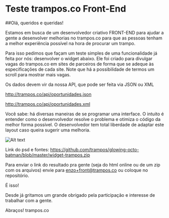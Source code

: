 Teste trampos.co Front-End
=========

##Olá, queridos e queridas! 

Estamos em busca de um desenvolvedor criativo FRONT-END para ajudar a gente a desenvolver melhorias no trampos.co para que as pessoas tenham a melhor experiência possível na hora de procurar um trampo.

Para isso pedimos que façam um teste simples de uma funcionalidade já feita por nós: desenvolver o widget abaixo. Ele foi criado para divulgar vagas do trampos.co em sites de parceiros de forma que se adeque às especificações de cada site. Note que há a possibilidade de termos um scroll para mostrar mais vagas.

Os dados devem vir da nossa API, que pode ser feita via JSON ou XML

http://trampos.co/api/oportunidades.json

http://trampos.co/api/oportunidades.xml

Você sabe: há diversas maneiras de se programar uma interface. O intuito é entender como o desenvolvedor resolve o problema e otimiza o código da melhor forma possível. O desenvolvedor tem total liberdade de adaptar este layout caso queira sugerir uma melhoria.


![Alt text](http://trampos.co/media/W1siZiIsIjIwMTQvMDMvMTcvMTVfMTJfMDZfMjIwX3dpZGdldF9CT1hfVkFHQVMuanBnIl1d/widget-BOX-VAGAS.jpg)

Link do psd e fontes: https://github.com/trampos/glowing-octo-batman/blob/master/widget-trampos.zip

Para enviar o link do resultado pra gente (seja do html online ou de um zip com os arquivos) envie para enzo+front@trampos.co ou coloque no repositório.


É isso! 

Desde já gritamos um grande obrigado pela participação e interesse de trabalhar com a gente. 

Abraços!
trampos.co
